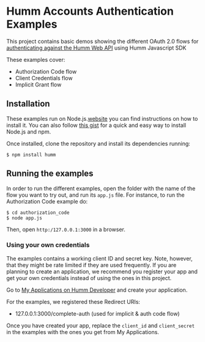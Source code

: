 # Humm Accounts Authentication Examples

This project contains basic demos showing the different OAuth 2.0 flows for [authenticating against the Humm Web API](http://developers.myhumm.com/web/auth-guide) using Humm Javascript SDK

These examples cover:

* Authorization Code flow
* Client Credentials flow
* Implicit Grant flow

## Installation

These examples run on Node.js.[website](http://www.nodejs.org/download/) you can find instructions on how to install it. You can also follow [this gist](https://gist.github.com/isaacs/579814) for a quick and easy way to install Node.js and npm.

Once installed, clone the repository and install its dependencies running:

    $ npm install humm

## Running the examples
In order to run the different examples, open the folder with the name of the flow you want to try out, and run its `app.js` file. For instance, to run the Authorization Code example do:

    $ cd authorization_code
    $ node app.js

Then, open `http:/127.0.0.1:3000` in a browser.

### Using your own credentials
The examples contains a working client ID and secret key. Note, however, that they might be rate limited if they are used frequently. If you are planning to create an application, we recommend you register your app and get your own credentials instead of using the ones in this project.

Go to [My Applications on Humm Developer](http://accounts.livingindietv.com/apps) and create your application.

For the examples, we registered these Redirect URIs:

* 127.0.0.1:3000/complete-auth (used for implicit & auth code flow)

Once you have created your app, replace the `client_id` and `client_secret` in the examples with the ones you get from My Applications.
